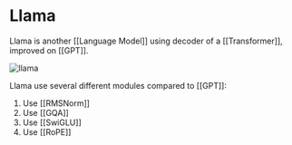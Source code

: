 # Llama

Llama is another [[Language Model]] using decoder of a [[Transformer]], improved on [[GPT]].

![llama](../../assets/image/llama.jpg)

Llama use several different modules compared to [[GPT]]:

1. Use [[RMSNorm]]
2. Use [[GQA]]
3. Use [[SwiGLU]]
4. Use [[RoPE]]
